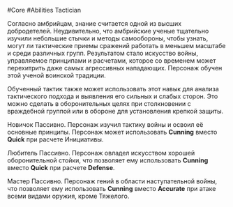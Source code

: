 #Core #Abilities
Tactician

Согласно амбрийцам, знание считается одной из высших добродетелей. Неудивительно, что амбрийские ученые тщательно изучили небольшие стычки и методы самообороны, чтобы узнать, могут ли тактические приемы сражений работать в меньшем масштабе и среди различных групп. Результатом стало искусство войны, управляемое принципами и расчетами, которое со временем может перехитрить даже самых агрессивных нападающих. Персонаж обучен этой ученой воинской традиции.

Обученный тактик также может использовать этот навык для анализа тактического подхода и выявления его сильных и слабых сторон. Это можно сделать в оборонительных целях при столкновении с враждебной группой или в обороне для установления крепкой защиты.

Новичок Пассивно. Персонаж изучил тактику войны и освоил её основные принципы. Персонаж может использовать **Cunning** вместо **Quick** при расчете Инициативы.

Любитель Пассивно. Персонаж овладел искусством хорошей оборонительной стойки, что позволяет ему использовать **Cunning** вместо **Quick** при расчете **Defense**.

Мастер Пассивно. Персонаж гений в области наступательной войны, что позволяет ему использовать **Cunning** вместо **Accurate** при атаке всеми видами оружия, кроме Тяжелого.